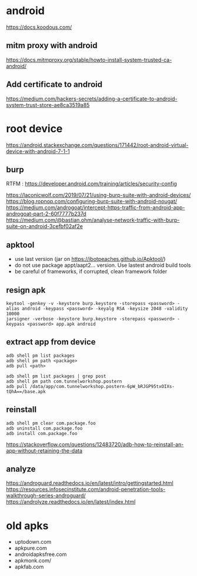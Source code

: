 # android

https://docs.koodous.com/

## mitm proxy with android

https://docs.mitmproxy.org/stable/howto-install-system-trusted-ca-android/

## Add certificate to android

https://medium.com/hackers-secrets/adding-a-certificate-to-android-system-trust-store-ae8ca3519a85


# root device

https://android.stackexchange.com/questions/171442/root-android-virtual-device-with-android-7-1-1

## burp 

RTFM : https://developer.android.com/training/articles/security-config

https://laconicwolf.com/2019/07/21/using-burp-suite-with-android-devices/
https://blog.ropnop.com/configuring-burp-suite-with-android-nougat/
https://medium.com/androgoat/intercept-https-traffic-from-android-app-androgoat-part-2-60f7777b237d
https://medium.com/@bastian.ohm/analyse-network-traffic-with-burp-suite-on-android-3cefbf02af2e

## apktool

- use last version (jar on https://ibotpeaches.github.io/Apktool/)
- do not use package appt/aapt2... version. Use lastest android build tools
- be careful of frameworks, if corrupted, clean framework folder

## resign apk

```
keytool -genkey -v -keystore burp.keystore -storepass <password> -alias android -keypass <password> -keyalg RSA -keysize 2048 -validity 10000
jarsigner -verbose -keystore burp.keystore -storepass <password> -keypass <password> app.apk android
```

## extract app from device

```
adb shell pm list packages
adb shell pm path <package>
adb pull <path>

adb shell pm list packages | grep post
adb shell pm path com.tunnelworkshop.postern
adb pull /data/app/com.tunnelworkshop.postern-6pW_bRJGP95txOIXs-tQhA==/base.apk
```

## reinstall

```
adb shell pm clear com.package.foo
adb uninstall com.package.foo
adb install com.package.foo
```

https://stackoverflow.com/questions/12483720/adb-how-to-reinstall-an-app-without-retaining-the-data 

## analyze

https://androguard.readthedocs.io/en/latest/intro/gettingstarted.html
https://resources.infosecinstitute.com/android-penetration-tools-walkthrough-series-androguard/
https://androlyze.readthedocs.io/en/latest/index.html


# old apks

- uptodown.com
- apkpure.com
- androidapksfree.com
- apkmonk.com/
- apkfab.com

